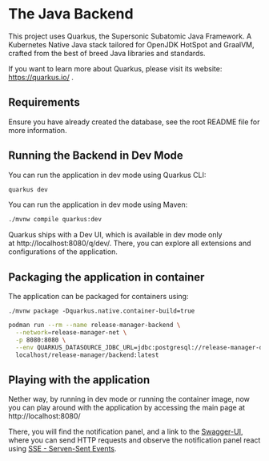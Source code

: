 # The Java Backend

This project uses Quarkus, the Supersonic Subatomic Java Framework. A Kubernetes Native Java stack tailored for OpenJDK HotSpot and GraalVM, crafted from the best of breed Java libraries and standards.

If you want to learn more about Quarkus, please visit its website: https://quarkus.io/ .

## Requirements

Ensure you have already created the database, see the root README file for more information.

## Running the Backend in Dev Mode

You can run the application in dev mode using Quarkus CLI:

```bash
quarkus dev
```

You can run the application in dev mode using Maven:

```bash
./mvnw compile quarkus:dev
```

Quarkus ships with a Dev UI, which is available in dev mode only at http://localhost:8080/q/dev/. There, you can explore all extensions and configurations of the application.

## Packaging the application in container

The application can be packaged for containers using:

`./mvnw package -Dquarkus.native.container-build=true`

```bash
podman run --rm --name release-manager-backend \
  --network=release-manager-net \
  -p 8080:8080 \
  --env QUARKUS_DATASOURCE_JDBC_URL=jdbc:postgresql://release-manager-db:5432/release_manager \
  localhost/release-manager/backend:latest
```

## Playing with the application

Nether way, by running in dev mode or running the container image, now you can play around with the application by accessing the main page at http://localhost:8080/

There, you will find the notification panel, and a link to the [Swagger-UI](http://localhost:8080/q/swagger-ui/), where you can send HTTP requests and observe the notification panel react using [SSE - Serven-Sent Events](https://developer.mozilla.org/en-US/docs/Web/API/Server-sent_events).
